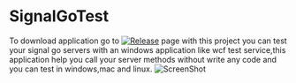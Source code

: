 # SignalGoTest
To download application go to [![Release](https://img.shields.io/badge/SignalGoTest-Download-brightgreen.svg)](https://github.com/SignalGo/SignalGoTest/releases) page
with this project you can test your signal go servers with an windows application like wcf test service,this application help you call your server methods without write any code and you can test in windows,mac and linux.
![ScreenShot](/../master/image3.png "sample image")
